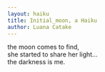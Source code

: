 ```yaml
---
layout: haiku
title: Initial_moon, a Haiku
author: Luana Catake
---
```


the moon comes to find,<br>
she started to share her light...<br>
the darkness is me.<br>